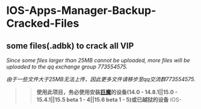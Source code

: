# IOS-Apps-Manager-Backup-Cracked-Files
## some files(.adbk) to crack all VIP
  _Since some files larger than 25MB cannot be uploaded, more files will be uploaded to the qq exchange group 773554575._
 
 _由于一些文件大于25MB无法上传，因此更多文件请移步至qq交流群773554575._


> >**使用此项目，务必使用安装[巨魔](https://github.com/opa334/TrollStore)的设备(14.0 - 14.8.1||15.0 - 15.4.1||15.5 beta 1 - 4||15.6 beta 1 - 5)或已越狱的设备**
IOS-
